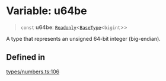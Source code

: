 # Variable: u64be

> `const` **u64be**: [`Readonly`](https://www.typescriptlang.org/docs/handbook/utility-types.html#readonlytype)\<[`BaseType`](../interfaces/BaseType.md)\<`bigint`\>\>

A type that represents an unsigned 64-bit integer (big-endian).

## Defined in

[types/numbers.ts:106](https://github.com/theevenstarspace/byteform/blob/22b39db8569d36f01963b07f07e31283430d4fde/src/types/numbers.ts#L106)
